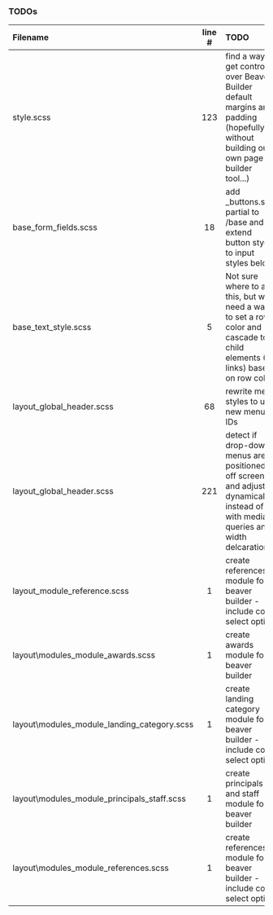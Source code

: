 ### TODOs
| Filename | line # | TODO
|:------|:------:|:------
| style.scss | 123 | find a way to get control over Beaver Builder default margins and padding (hopefully without building our own page builder tool...)
| base\_form_fields.scss | 18 | add _buttons.scss partial to /base and extend button styels to input styles below
| base\_text_style.scss | 5 | Not sure where to add this, but we need a way to set a row color and cascade to child elements (EG links) based on row color
| layout\_global_header.scss | 68 | rewrite menu styles to use new menu IDs
| layout\_global_header.scss | 221 | detect if drop-down menus are positioned off screen and adjust dynamically instead of with media queries and width delcarations
| layout\_module_reference.scss | 1 | create references module for beaver builder - include color select option
| layout\modules\_module_awards.scss | 1 | create awards module for beaver builder
| layout\modules\_module_landing_category.scss | 1 | create landing category module for beaver builder - include color select option
| layout\modules\_module_principals_staff.scss | 1 | create principals and staff module for beaver builder
| layout\modules\_module_references.scss | 1 | create references module for beaver builder - include color select option